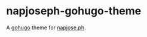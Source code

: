# napjoseph-gohugo-theme

A [gohugo](https://gohugo.io) theme for [napjose.ph](https://napjose.ph).

